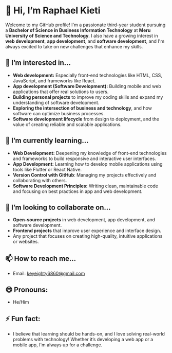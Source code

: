 # 👋 Hi, I’m Raphael Kieti

Welcome to my GitHub profile! I'm a passionate third-year student pursuing a **Bachelor of Science in Business Information Technology** at **Meru University of Science and Technology**. I also have a growing interest in **web development**, **app development**, and **software development**, and I'm always excited to take on new challenges that enhance my skills.

## 👀 I’m interested in...
- **Web development:** Especially front-end technologies like HTML, CSS, JavaScript, and frameworks like React.
- **App development (Software Development):** Building mobile and web applications that offer real solutions to users.
- **Building personal projects** to improve my coding skills and expand my understanding of software development.
- **Exploring the intersection of business and technology**, and how software can optimize business processes.
- **Software development lifecycle** from design to deployment, and the value of creating reliable and scalable applications.

## 🌱 I’m currently learning...
- **Web Development:** Deepening my knowledge of front-end technologies and frameworks to build responsive and interactive user interfaces.
- **App Development:** Learning how to develop mobile applications using tools like Flutter or React Native.
- **Version Control with GitHub**: Managing my projects effectively and collaborating with others.
- **Software Development Principles:** Writing clean, maintainable code and focusing on best practices in app and web development.

## 💞️ I’m looking to collaborate on...
- **Open-source projects** in web development, app development, and software development.
- **Frontend projects** that improve user experience and interface design.
- Any project that focuses on creating high-quality, intuitive applications or websites.

## 📫 How to reach me...
- Email: [keyeighty6860@gmail.com](mailto:keyeighty6860@gmail.com)

## 😄 Pronouns:
- He/Him

## ⚡ Fun fact:
- I believe that learning should be hands-on, and I love solving real-world problems with technology! Whether it’s developing a web app or a mobile app, I'm always up for a challenge.

<!---
RaphaelKieti/RaphaelKieti is a ✨ special ✨ repository because its `README.md` (this file) appears on your GitHub profile.
You can click the Preview link to take a look at your changes.
--->
